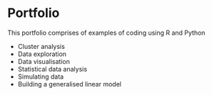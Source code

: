 # Portfolio
This portfolio comprises of examples of coding using R and Python
* Cluster analysis
* Data exploration
* Data visualisation
* Statistical data analysis
* Simulating data
* Building a generalised linear model
